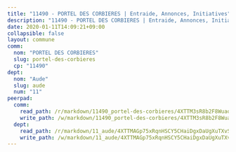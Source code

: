 ```yaml
---
title: "11490 - PORTEL DES CORBIERES | Entraide, Annonces, Initiatives"
description: "11490 - PORTEL DES CORBIERES | Entraide, Annonces, Initiatives"
date: 2020-01-11T14:09:21+09:00
collapsible: false
layout: commune
comm:
  nom: "PORTEL DES CORBIERES"
  slug: portel-des-corbieres
  cp: "11490"
dept:
  nom: "Aude"
  slug: aude
  num: "11"
peerpad:
  comm:
    read_path: /r/markdown/11490_portel-des-corbieres/4XTTM3sR8b2F8WuaqujAX8Xyd5or4u2aCZYZng6boBX3cBN9e
    write_path: /w/markdown/11490_portel-des-corbieres/4XTTM3sR8b2F8WuaqujAX8Xyd5or4u2aCZYZng6boBX3cBN9e-K3TgUVmQTj161QmQP48UjAdpPhw648WTfaCjDveNUSiv1rNWM4uZL1DLrdeyeXmfRrtBco2vWrLRHt9hBvAcYx9mCdq9G7HuEXnhtThttvTNmafRKArJe4aWHZvABQTbQEHJEArt
  dept:
    read_path: /r/markdown/11_aude/4XTTMAGp75xRqnHSCY5CHaiDgxDaUgXuTXvSZDHnY1JdjJiUk
    write_path: /w/markdown/11_aude/4XTTMAGp75xRqnHSCY5CHaiDgxDaUgXuTXvSZDHnY1JdjJiUk-K3TgUenjCPDfs1W21bst2JvrPDW324QBfMvPid11puzXxXGQEeNw9p4QtfnUhSn4LYSwR6UDBQmdr3wFq2CDRGqNz2QynSm58zgCpz2PKP6Y24UTpxW22MudfeZ339ZPKnHm6XTr
---
```


